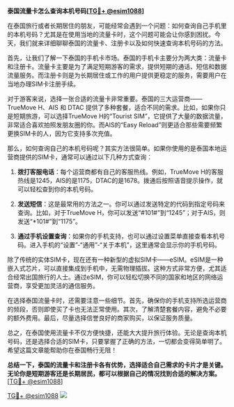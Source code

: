**泰国流量卡怎么查询本机号码[[TG💪+ @esim1088](https://t.me/s/esim1088)]**

在泰国旅行或者长期居住的朋友，可能经常会遇到一个问题：如何查询自己手机里的本机号码？尤其是在使用当地的流量卡时，这个问题可能会让你感到困扰。今天，我们就来详细聊聊泰国的流量卡、注册卡以及如何快速查询本机号码的方法。

首先，让我们了解一下泰国的手机卡市场。泰国的手机卡主要分为两大类：流量卡和注册卡。流量卡主要是为了满足短期游客的需求，提供短期的通话、短信和数据流量服务。而注册卡则是为长期居住或工作的用户提供更稳定的服务，需要用户在当地办理SIM卡注册手续。

对于游客来说，选择一张合适的流量卡非常重要。泰国的三大运营商——TrueMove H、AIS 和 DTAC 提供了多种套餐，适合不同的需求。比如，如果你只是短期旅游，可以选择TrueMove H的“Tourist SIM”，它提供了大量的数据流量，非常适合喜欢拍照发朋友圈的你。而AIS的“Easy Reload”则更适合那些需要频繁更换SIM卡的人，因为它支持多次充值。

那么，如何查询自己的本机号码呢？其实方法很简单。如果你使用的是泰国本地运营商提供的SIM卡，通常可以通过以下几种方式查询：

1. **拨打客服电话**：每个运营商都有自己的客服热线。例如，TrueMove H的客服热线是1245，AIS的是1175，DTAC的是1678。拨通后按照语音提示操作，就可以轻松查到你的本机号码。

2. **发送短信**：这是最常用的方法之一。你可以通过发送特定的代码到指定号码来查询。比如，对于TrueMove H，你可以发送“#101#”到“1245”；对于AIS，则发送“*101#”到“1175”。

3. **通过手机设置查询**：如果你的手机支持，也可以通过设置菜单直接查看本机号码。进入手机的“设置”-“通用”-“关于本机”，这里通常会显示你的手机号码。

除了传统的实体SIM卡，现在还有一种新型的虚拟SIM卡——eSIM。eSIM是一种嵌入式芯片，可以直接集成到手机中，无需物理插拔。这种方式非常方便，尤其适合经常出国旅行的人士。通过eSIM，你可以轻松切换不同的国家和地区的网络运营商，享受更加灵活的通信服务。

在选择泰国流量卡时，还需要注意一些细节。首先，确保你的手机支持所选运营商的频段，否则即使买了卡也无法正常使用。其次，了解清楚套餐内容，避免不必要的额外费用。最后，尽量选择信誉良好的商家购买，以保证服务质量。

总之，在泰国使用流量卡不仅方便快捷，还能大大提升旅行体验。无论是查询本机号码，还是选择合适的SIM卡，只要掌握了正确的方法，一切都会变得简单明了。希望这篇文章能帮助你在泰国畅行无阻！

**总结一下，泰国的流量卡和注册卡各有优势，选择适合自己需求的卡片才是关键。无论你是短期游客还是长期居民，都可以根据自己的情况找到合适的解决方案。** [[TG💪+ @esim1088](https://t.me/s/esim1088)]

[TG💪+ @esim1088](https://t.me/s/esim1088) ![](https://i.postimg.cc/4NQfJmqS/Snipaste-2025-05-13-00-14-12.png)